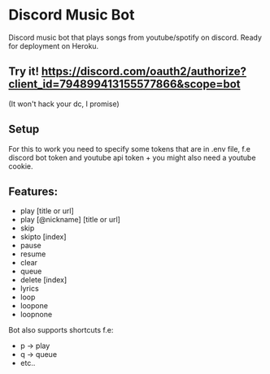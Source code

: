 # Discord Music Bot
Discord music bot that plays songs from youtube/spotify on discord.  Ready for deployment on Heroku.  

## Try it! https://discord.com/oauth2/authorize?client_id=794899413155577866&scope=bot 
(It won't hack your dc, I promise)

## Setup
For this to work you need to specify some tokens that are in .env file,
f.e discord bot token and youtube api token + you might also need a youtube cookie.

## Features:
- play [title or url]  
- play [@nickname] [title or url]  
- skip   
- skipto [index]  
- pause  
- resume  
- clear   
- queue   
- delete [index]  
- lyrics  
- loop  
- loopone  
- loopnone  

Bot also supports shortcuts f.e:
- p -> play
- q -> queue
- etc..
